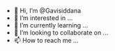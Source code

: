 - 👋 Hi, I’m @Gavisiddana
- 👀 I’m interested in ...
- 🌱 I’m currently learning ...
- 💞️ I’m looking to collaborate on ...
- 📫 How to reach me ...

<!---
Gavisiddana/Gavisiddana is a ✨ special ✨ repository because its `README.md` (this file) appears on your GitHub profile.
You can click the Preview link to take a look at your changes.
--->
